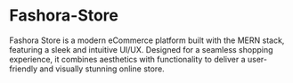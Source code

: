 # Fashora-Store
Fashora Store is a modern eCommerce platform built with the MERN stack, featuring a sleek and intuitive UI/UX. Designed for a seamless shopping experience, it combines aesthetics with functionality to deliver a user-friendly and visually stunning online store.
